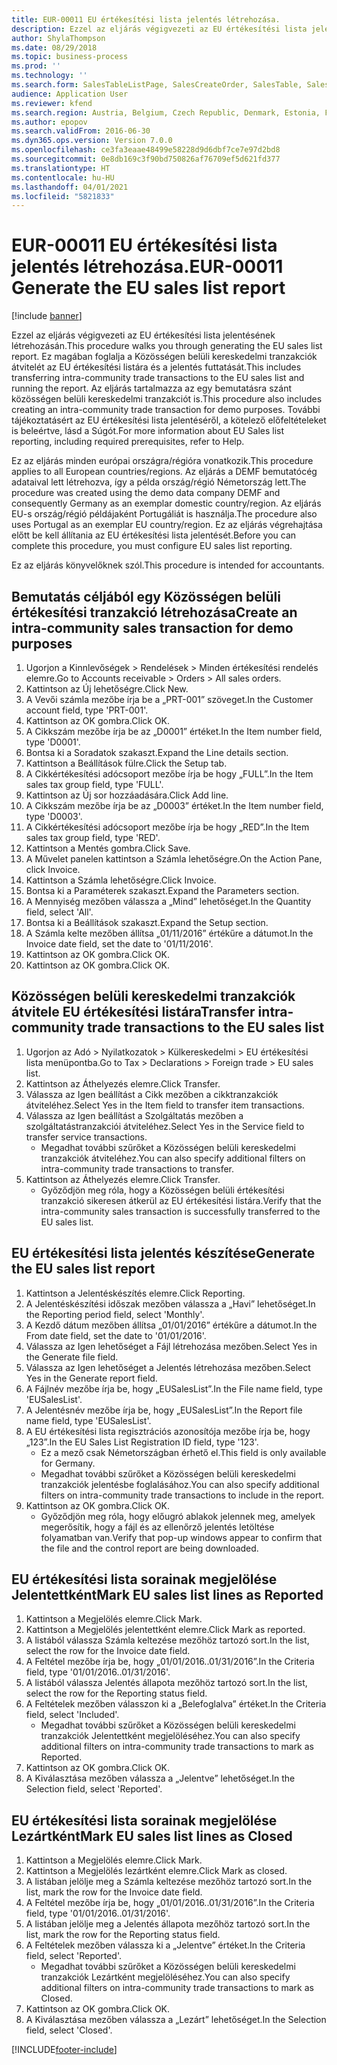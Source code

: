 ```yaml
---
title: EUR-00011 EU értékesítési lista jelentés létrehozása.
description: Ezzel az eljárás végigvezeti az EU értékesítési lista jelentésének létrehozásán.
author: ShylaThompson
ms.date: 08/29/2018
ms.topic: business-process
ms.prod: ''
ms.technology: ''
ms.search.form: SalesTableListPage, SalesCreateOrder, SalesTable, SalesEditLines,  EUSalesList, EUSalesListSelection, SysQueryForm, SysLookup
audience: Application User
ms.reviewer: kfend
ms.search.region: Austria, Belgium, Czech Republic, Denmark, Estonia, Finland, France, Germany, Hungary, Ireland, Italy, Latvia, Lithuania, Netherlands, Poland, Spain, Sweden, United Kingdom
ms.author: epopov
ms.search.validFrom: 2016-06-30
ms.dyn365.ops.version: Version 7.0.0
ms.openlocfilehash: ce3fa3eaae48499e58228d9d6dbf7ce7e97d2bd8
ms.sourcegitcommit: 0e8db169c3f90bd750826af76709ef5d621fd377
ms.translationtype: HT
ms.contentlocale: hu-HU
ms.lasthandoff: 04/01/2021
ms.locfileid: "5821833"
---
```

# <a name="eur-00011-generate-the-eu-sales-list-report"></a><span data-ttu-id="7e808-103">EUR-00011 EU értékesítési lista jelentés létrehozása.</span><span class="sxs-lookup"><span data-stu-id="7e808-103">EUR-00011 Generate the EU sales list report</span></span>

[!include [banner](../../includes/banner.md)]

<span data-ttu-id="7e808-104">Ezzel az eljárás végigvezeti az EU értékesítési lista jelentésének létrehozásán.</span><span class="sxs-lookup"><span data-stu-id="7e808-104">This procedure walks you through generating the EU sales list report.</span></span> <span data-ttu-id="7e808-105">Ez magában foglalja a Közösségen belüli kereskedelmi tranzakciók átvitelét az EU értékesítési listára és a jelentés futtatását.</span><span class="sxs-lookup"><span data-stu-id="7e808-105">This includes transferring intra-community trade transactions to the EU sales list and running the report.</span></span> <span data-ttu-id="7e808-106">Az eljárás tartalmazza az egy bemutatásra szánt közösségen belüli kereskedelmi tranzakciót is.</span><span class="sxs-lookup"><span data-stu-id="7e808-106">This procedure also includes creating an intra-community trade transaction for demo purposes.</span></span> <span data-ttu-id="7e808-107">További tájékoztatásért az EU értékesítési lista jelentéséről, a kötelező előfeltételeket is beleértve, lásd a Súgót.</span><span class="sxs-lookup"><span data-stu-id="7e808-107">For more information about EU Sales list reporting, including required prerequisites, refer to Help.</span></span>

<span data-ttu-id="7e808-108">Ez az eljárás minden európai országra/régióra vonatkozik.</span><span class="sxs-lookup"><span data-stu-id="7e808-108">This procedure applies to all European countries/regions.</span></span> <span data-ttu-id="7e808-109">Az eljárás a DEMF bemutatócég adataival lett létrehozva, így a példa ország/régió Németország lett.</span><span class="sxs-lookup"><span data-stu-id="7e808-109">The procedure was created using the demo data company DEMF and consequently Germany as an exemplar domestic country/region.</span></span> <span data-ttu-id="7e808-110">Az eljárás EU-s ország/régió példájaként Portugáliát is használja.</span><span class="sxs-lookup"><span data-stu-id="7e808-110">The procedure also uses Portugal as an exemplar EU country/region.</span></span> <span data-ttu-id="7e808-111">Ez az eljárás végrehajtása előtt be kell állítania az EU értékesítési lista jelentését.</span><span class="sxs-lookup"><span data-stu-id="7e808-111">Before you can complete this procedure, you must configure EU sales list reporting.</span></span>

<span data-ttu-id="7e808-112">Ez az eljárás könyvelőknek szól.</span><span class="sxs-lookup"><span data-stu-id="7e808-112">This procedure is intended for accountants.</span></span>


## <a name="create-an-intra-community-sales-transaction-for-demo-purposes"></a><span data-ttu-id="7e808-113">Bemutatás céljából egy Közösségen belüli értékesítési tranzakció létrehozása</span><span class="sxs-lookup"><span data-stu-id="7e808-113">Create an intra-community sales transaction for demo purposes</span></span>
1. <span data-ttu-id="7e808-114">Ugorjon a Kinnlevőségek > Rendelések > Minden értékesítési rendelés elemre.</span><span class="sxs-lookup"><span data-stu-id="7e808-114">Go to Accounts receivable > Orders > All sales orders.</span></span>
2. <span data-ttu-id="7e808-115">Kattintson az Új lehetőségre.</span><span class="sxs-lookup"><span data-stu-id="7e808-115">Click New.</span></span>
3. <span data-ttu-id="7e808-116">A Vevői számla mezőbe írja be a „PRT-001” szöveget.</span><span class="sxs-lookup"><span data-stu-id="7e808-116">In the Customer account field, type 'PRT-001'.</span></span>
4. <span data-ttu-id="7e808-117">Kattintson az OK gombra.</span><span class="sxs-lookup"><span data-stu-id="7e808-117">Click OK.</span></span>
5. <span data-ttu-id="7e808-118">A Cikkszám mezőbe írja be az „D0001” értéket.</span><span class="sxs-lookup"><span data-stu-id="7e808-118">In the Item number field, type 'D0001'.</span></span>
6. <span data-ttu-id="7e808-119">Bontsa ki a Soradatok szakaszt.</span><span class="sxs-lookup"><span data-stu-id="7e808-119">Expand the Line details section.</span></span>
7. <span data-ttu-id="7e808-120">Kattintson a Beállítások fülre.</span><span class="sxs-lookup"><span data-stu-id="7e808-120">Click the Setup tab.</span></span>
8. <span data-ttu-id="7e808-121">A Cikkértékesítési adócsoport mezőbe írja be hogy „FULL”.</span><span class="sxs-lookup"><span data-stu-id="7e808-121">In the Item sales tax group field, type 'FULL'.</span></span>
9. <span data-ttu-id="7e808-122">Kattintson az Új sor hozzáadására.</span><span class="sxs-lookup"><span data-stu-id="7e808-122">Click Add line.</span></span>
10. <span data-ttu-id="7e808-123">A Cikkszám mezőbe írja be az „D0003” értéket.</span><span class="sxs-lookup"><span data-stu-id="7e808-123">In the Item number field, type 'D0003'.</span></span>
11. <span data-ttu-id="7e808-124">A Cikkértékesítési adócsoport mezőbe írja be hogy „RED”.</span><span class="sxs-lookup"><span data-stu-id="7e808-124">In the Item sales tax group field, type 'RED'.</span></span>
12. <span data-ttu-id="7e808-125">Kattintson a Mentés gombra.</span><span class="sxs-lookup"><span data-stu-id="7e808-125">Click Save.</span></span>
13. <span data-ttu-id="7e808-126">A Művelet panelen kattintson a Számla lehetőségre.</span><span class="sxs-lookup"><span data-stu-id="7e808-126">On the Action Pane, click Invoice.</span></span>
14. <span data-ttu-id="7e808-127">Kattintson a Számla lehetőségre.</span><span class="sxs-lookup"><span data-stu-id="7e808-127">Click Invoice.</span></span>
15. <span data-ttu-id="7e808-128">Bontsa ki a Paraméterek szakaszt.</span><span class="sxs-lookup"><span data-stu-id="7e808-128">Expand the Parameters section.</span></span>
16. <span data-ttu-id="7e808-129">A Mennyiség mezőben válassza a „Mind” lehetőséget.</span><span class="sxs-lookup"><span data-stu-id="7e808-129">In the Quantity field, select 'All'.</span></span>
17. <span data-ttu-id="7e808-130">Bontsa ki a Beállítások szakaszt.</span><span class="sxs-lookup"><span data-stu-id="7e808-130">Expand the Setup section.</span></span>
18. <span data-ttu-id="7e808-131">A Számla kelte mezőben állítsa „01/11/2016” értékűre a dátumot.</span><span class="sxs-lookup"><span data-stu-id="7e808-131">In the Invoice date field, set the date to '01/11/2016'.</span></span>
19. <span data-ttu-id="7e808-132">Kattintson az OK gombra.</span><span class="sxs-lookup"><span data-stu-id="7e808-132">Click OK.</span></span>
20. <span data-ttu-id="7e808-133">Kattintson az OK gombra.</span><span class="sxs-lookup"><span data-stu-id="7e808-133">Click OK.</span></span>

## <a name="transfer-intra-community-trade-transactions-to-the-eu-sales-list"></a><span data-ttu-id="7e808-134">Közösségen belüli kereskedelmi tranzakciók átvitele EU értékesítési listára</span><span class="sxs-lookup"><span data-stu-id="7e808-134">Transfer intra-community trade transactions to the EU sales list</span></span>
1. <span data-ttu-id="7e808-135">Ugorjon az Adó > Nyilatkozatok > Külkereskedelmi > EU értékesítési lista menüpontba.</span><span class="sxs-lookup"><span data-stu-id="7e808-135">Go to Tax > Declarations > Foreign trade > EU sales list.</span></span>
2. <span data-ttu-id="7e808-136">Kattintson az Áthelyezés elemre.</span><span class="sxs-lookup"><span data-stu-id="7e808-136">Click Transfer.</span></span>
3. <span data-ttu-id="7e808-137">Válassza az Igen beállítást a Cikk mezőben a cikktranzakciók átviteléhez.</span><span class="sxs-lookup"><span data-stu-id="7e808-137">Select Yes in the Item field to transfer item transactions.</span></span>
4. <span data-ttu-id="7e808-138">Válassza az Igen beállítást a Szolgáltatás mezőben a szolgáltatástranzakciói átviteléhez.</span><span class="sxs-lookup"><span data-stu-id="7e808-138">Select Yes in the Service field to transfer service transactions.</span></span>
    * <span data-ttu-id="7e808-139">Megadhat további szűrőket a Közösségen belüli kereskedelmi tranzakciók átviteléhez.</span><span class="sxs-lookup"><span data-stu-id="7e808-139">You can also specify additional filters on intra-community trade transactions to transfer.</span></span>  
5. <span data-ttu-id="7e808-140">Kattintson az Áthelyezés elemre.</span><span class="sxs-lookup"><span data-stu-id="7e808-140">Click Transfer.</span></span>
    * <span data-ttu-id="7e808-141">Győződjön meg róla, hogy a Közösségen belüli értékesítési tranzakció sikeresen átkerül az EU értékesítési listára.</span><span class="sxs-lookup"><span data-stu-id="7e808-141">Verify that the intra-community sales transaction is successfully transferred to the EU sales list.</span></span>  

## <a name="generate-the-eu-sales-list-report"></a><span data-ttu-id="7e808-142">EU értékesítési lista jelentés készítése</span><span class="sxs-lookup"><span data-stu-id="7e808-142">Generate the EU sales list report</span></span>
1. <span data-ttu-id="7e808-143">Kattintson a Jelentéskészítés elemre.</span><span class="sxs-lookup"><span data-stu-id="7e808-143">Click Reporting.</span></span>
2. <span data-ttu-id="7e808-144">A Jelentéskészítési időszak mezőben válassza a „Havi” lehetőséget.</span><span class="sxs-lookup"><span data-stu-id="7e808-144">In the Reporting period field, select 'Monthly'.</span></span>
3. <span data-ttu-id="7e808-145">A Kezdő dátum mezőben állítsa „01/01/2016” értékűre a dátumot.</span><span class="sxs-lookup"><span data-stu-id="7e808-145">In the From date field, set the date to '01/01/2016'.</span></span>
4. <span data-ttu-id="7e808-146">Válassza az Igen lehetőséget a Fájl létrehozása mezőben.</span><span class="sxs-lookup"><span data-stu-id="7e808-146">Select Yes in the Generate file field.</span></span>
5. <span data-ttu-id="7e808-147">Válassza az Igen lehetőséget a Jelentés létrehozása mezőben.</span><span class="sxs-lookup"><span data-stu-id="7e808-147">Select Yes in the Generate report field.</span></span>
6. <span data-ttu-id="7e808-148">A Fájlnév mezőbe írja be, hogy „EUSalesList”.</span><span class="sxs-lookup"><span data-stu-id="7e808-148">In the File name field, type 'EUSalesList'.</span></span>
7. <span data-ttu-id="7e808-149">A Jelentésnév mezőbe írja be, hogy „EUSalesList”.</span><span class="sxs-lookup"><span data-stu-id="7e808-149">In the Report file name field, type 'EUSalesList'.</span></span>
8. <span data-ttu-id="7e808-150">A EU értékesítési lista regisztrációs azonosítója mezőbe írja be, hogy „123”.</span><span class="sxs-lookup"><span data-stu-id="7e808-150">In the EU Sales List Registration ID field, type '123'.</span></span>
    * <span data-ttu-id="7e808-151">Ez a mező csak Németországban érhető el.</span><span class="sxs-lookup"><span data-stu-id="7e808-151">This field is only available for Germany.</span></span>  
    * <span data-ttu-id="7e808-152">Megadhat további szűrőket a Közösségen belüli kereskedelmi tranzakciók jelentésbe foglalásához.</span><span class="sxs-lookup"><span data-stu-id="7e808-152">You can also specify additional filters on intra-community trade transactions to include in the report.</span></span>  
9. <span data-ttu-id="7e808-153">Kattintson az OK gombra.</span><span class="sxs-lookup"><span data-stu-id="7e808-153">Click OK.</span></span>
    * <span data-ttu-id="7e808-154">Győződjön meg róla, hogy előugró ablakok jelennek meg, amelyek megerősítik, hogy a fájl és az ellenőrző jelentés letöltése folyamatban van.</span><span class="sxs-lookup"><span data-stu-id="7e808-154">Verify that pop-up windows appear to confirm that the file and the control report are being downloaded.</span></span>  

## <a name="mark-eu-sales-list-lines-as-reported"></a><span data-ttu-id="7e808-155">EU értékesítési lista sorainak megjelölése Jelentettként</span><span class="sxs-lookup"><span data-stu-id="7e808-155">Mark EU sales list lines as Reported</span></span>
1. <span data-ttu-id="7e808-156">Kattintson a Megjelölés elemre.</span><span class="sxs-lookup"><span data-stu-id="7e808-156">Click Mark.</span></span>
2. <span data-ttu-id="7e808-157">Kattintson a Megjelölés jelentettként elemre.</span><span class="sxs-lookup"><span data-stu-id="7e808-157">Click Mark as reported.</span></span>
3. <span data-ttu-id="7e808-158">A listából válassza Számla keltezése mezőhöz tartozó sort.</span><span class="sxs-lookup"><span data-stu-id="7e808-158">In the list, select the row for the Invoice date field.</span></span>
4. <span data-ttu-id="7e808-159">A Feltétel mezőbe írja be, hogy „01/01/2016..01/31/2016”.</span><span class="sxs-lookup"><span data-stu-id="7e808-159">In the Criteria field, type '01/01/2016..01/31/2016'.</span></span>
5. <span data-ttu-id="7e808-160">A listából válassza Jelentés állapota mezőhöz tartozó sort.</span><span class="sxs-lookup"><span data-stu-id="7e808-160">In the list, select the row for the Reporting status field.</span></span>
6. <span data-ttu-id="7e808-161">A Feltételek mezőben válasszon ki a „Belefoglalva” értéket.</span><span class="sxs-lookup"><span data-stu-id="7e808-161">In the Criteria field, select 'Included'.</span></span>
    * <span data-ttu-id="7e808-162">Megadhat további szűrőket a Közösségen belüli kereskedelmi tranzakciók Jelentettként megjelöléséhez.</span><span class="sxs-lookup"><span data-stu-id="7e808-162">You can also specify additional filters on intra-community trade transactions to mark as Reported.</span></span>  
7. <span data-ttu-id="7e808-163">Kattintson az OK gombra.</span><span class="sxs-lookup"><span data-stu-id="7e808-163">Click OK.</span></span>
8. <span data-ttu-id="7e808-164">A Kiválasztása mezőben válassza a „Jelentve” lehetőséget.</span><span class="sxs-lookup"><span data-stu-id="7e808-164">In the Selection field, select 'Reported'.</span></span>

## <a name="mark-eu-sales-list-lines-as-closed"></a><span data-ttu-id="7e808-165">EU értékesítési lista sorainak megjelölése Lezártként</span><span class="sxs-lookup"><span data-stu-id="7e808-165">Mark EU sales list lines as Closed</span></span>
1. <span data-ttu-id="7e808-166">Kattintson a Megjelölés elemre.</span><span class="sxs-lookup"><span data-stu-id="7e808-166">Click Mark.</span></span>
2. <span data-ttu-id="7e808-167">Kattintson a Megjelölés lezártként elemre.</span><span class="sxs-lookup"><span data-stu-id="7e808-167">Click Mark as closed.</span></span>
3. <span data-ttu-id="7e808-168">A listában jelölje meg a Számla keltezése mezőhöz tartozó sort.</span><span class="sxs-lookup"><span data-stu-id="7e808-168">In the list, mark the row for the Invoice date field.</span></span>
4. <span data-ttu-id="7e808-169">A Feltétel mezőbe írja be, hogy „01/01/2016..01/31/2016”.</span><span class="sxs-lookup"><span data-stu-id="7e808-169">In the Criteria field, type '01/01/2016..01/31/2016'.</span></span>
5. <span data-ttu-id="7e808-170">A listában jelölje meg a Jelentés állapota mezőhöz tartozó sort.</span><span class="sxs-lookup"><span data-stu-id="7e808-170">In the list, mark the row for the Reporting status field.</span></span>
6. <span data-ttu-id="7e808-171">A Feltételek mezőben válassza ki a „Jelentve” értéket.</span><span class="sxs-lookup"><span data-stu-id="7e808-171">In the Criteria field, select 'Reported'.</span></span>
    * <span data-ttu-id="7e808-172">Megadhat további szűrőket a Közösségen belüli kereskedelmi tranzakciók Lezártként megjelöléséhez.</span><span class="sxs-lookup"><span data-stu-id="7e808-172">You can also specify additional filters on intra-community trade transactions to mark as Closed.</span></span>  
7. <span data-ttu-id="7e808-173">Kattintson az OK gombra.</span><span class="sxs-lookup"><span data-stu-id="7e808-173">Click OK.</span></span>
8. <span data-ttu-id="7e808-174">A Kiválasztása mezőben válassza a „Lezárt” lehetőséget.</span><span class="sxs-lookup"><span data-stu-id="7e808-174">In the Selection field, select 'Closed'.</span></span>



[!INCLUDE[footer-include](../../../includes/footer-banner.md)]